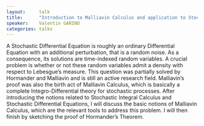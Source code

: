 ```yaml
---
layout:     talk
title:      "Introduction to Malliavin Calculus and application to Stochastic Differential Equation"
speaker:    Valentin GARINO
categories: talks
---
```

A Stochastic Differential Equation is roughly an ordinary Differential Equation with an additional perturbation, that is a random noise. As a consequence, its solutions are time-indexed random variables. A crucial problem is whether or not these random variables admit a density with respect to Lebesgue’s measure. This question was partially solved by Hormander and Malliavin and is still an active research field. Malliavin’s proof was also the birth act of Malliavin Calculus, which is basically a complete Integro-Differential theory for stochastic processes.
After introducing the notions related to Stochastic Integral Calculus and Stochastic Differential Equations, I will discuss the basic notions of Malliavin Calculus, which are the relevant tools to address this problem. I will then finish by sketching the proof of Hormander’s Theorem.
